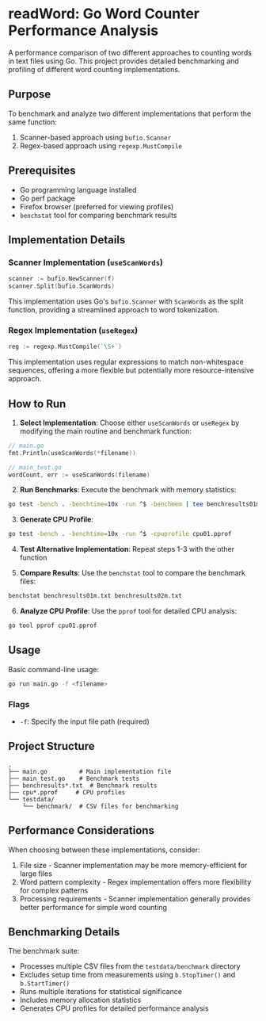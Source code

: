 # readWord: Go Word Counter Performance Analysis

A performance comparison of two different approaches to counting words in text files using Go. This project provides detailed benchmarking and profiling of different word counting implementations.

## Purpose

To benchmark and analyze two different implementations that perform the same function:
1. Scanner-based approach using `bufio.Scanner`
2. Regex-based approach using `regexp.MustCompile`

## Prerequisites

- Go programming language installed
- Go perf package
- Firefox browser (preferred for viewing profiles)
- `benchstat` tool for comparing benchmark results

## Implementation Details

### Scanner Implementation (`useScanWords`)
```go
scanner := bufio.NewScanner(f)
scanner.Split(bufio.ScanWords)
```
This implementation uses Go's `bufio.Scanner` with `ScanWords` as the split function, providing a streamlined approach to word tokenization.

### Regex Implementation (`useRegex`)
```go
reg := regexp.MustCompile(`\S+`)
```
This implementation uses regular expressions to match non-whitespace sequences, offering a more flexible but potentially more resource-intensive approach.

## How to Run

1. **Select Implementation**: Choose either `useScanWords` or `useRegex` by modifying the main routine and benchmark function:
```go
// main.go
fmt.Println(useScanWords(*filename))

// main_test.go
wordCount, err := useScanWords(filename)
```

2. **Run Benchmarks**: Execute the benchmark with memory statistics:
```bash
go test -bench . -benchtime=10x -run ^$ -benchmem | tee benchresults01m.txt
```

3. **Generate CPU Profile**:
```bash
go test -bench . -benchtime=10x -run ^$ -cpuprofile cpu01.pprof
```

4. **Test Alternative Implementation**: Repeat steps 1-3 with the other function

5. **Compare Results**: Use the `benchstat` tool to compare the benchmark files:
```bash
benchstat benchresults01m.txt benchresults02m.txt
```

6. **Analyze CPU Profile**: Use the `pprof` tool for detailed CPU analysis:
```bash
go tool pprof cpu01.pprof
```

## Usage

Basic command-line usage:
```bash
go run main.go -f <filename>
```

### Flags
- `-f`: Specify the input file path (required)

## Project Structure
```
.
├── main.go         # Main implementation file
├── main_test.go    # Benchmark tests
├── benchresults*.txt  # Benchmark results
├── cpu*.pprof     # CPU profiles
└── testdata/      
    └── benchmark/  # CSV files for benchmarking
```

## Performance Considerations

When choosing between these implementations, consider:
1. File size - Scanner implementation may be more memory-efficient for large files
2. Word pattern complexity - Regex implementation offers more flexibility for complex patterns
3. Processing requirements - Scanner implementation generally provides better performance for simple word counting

## Benchmarking Details

The benchmark suite:
- Processes multiple CSV files from the `testdata/benchmark` directory
- Excludes setup time from measurements using `b.StopTimer()` and `b.StartTimer()`
- Runs multiple iterations for statistical significance
- Includes memory allocation statistics
- Generates CPU profiles for detailed performance analysis
